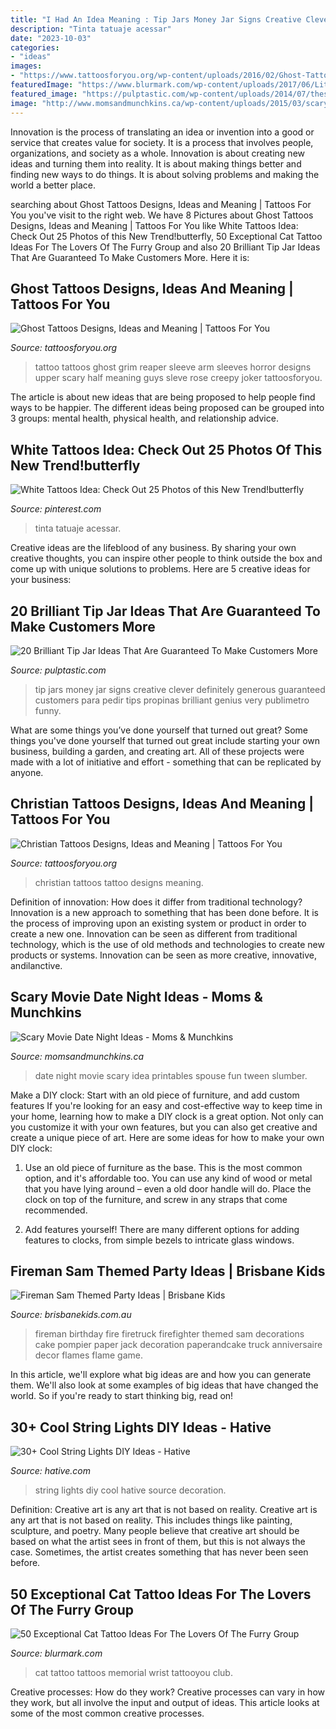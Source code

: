 ```yaml
---
title: "I Had An Idea Meaning : Tip Jars Money Jar Signs Creative Clever Definitely Generous Guaranteed Customers Para Pedir Tips Propinas Brilliant Genius Very Publimetro Funny"
description: "Tinta tatuaje acessar"
date: "2023-10-03"
categories:
- "ideas"
images:
- "https://www.tattoosforyou.org/wp-content/uploads/2016/02/Ghost-Tattoo.jpg"
featuredImage: "https://www.blurmark.com/wp-content/uploads/2017/06/Little-Black-Cat-Memorial-Tattoo-On-Wrist.jpg"
featured_image: "https://pulptastic.com/wp-content/uploads/2014/07/these-tip-jars-will-definitely-get-money-4.jpg"
image: "http://www.momsandmunchkins.ca/wp-content/uploads/2015/03/scary-movie-date-night-printables-1.jpg"
---
```



Innovation is the process of translating an idea or invention into a good or service that creates value for society. It is a process that involves people, organizations, and society as a whole. Innovation is about creating new ideas and turning them into reality. It is about making things better and finding new ways to do things. It is about solving problems and making the world a better place.

	

		
searching about Ghost Tattoos Designs, Ideas and Meaning | Tattoos For You you've visit to the right web. We have 8 Pictures about Ghost Tattoos Designs, Ideas and Meaning | Tattoos For You like White Tattoos Idea: Check Out 25 Photos of this New Trend!butterfly, 50 Exceptional Cat Tattoo Ideas For The Lovers Of The Furry Group and also 20 Brilliant Tip Jar Ideas That Are Guaranteed To Make Customers More. Here it is:
		
    
## Ghost Tattoos Designs, Ideas And Meaning | Tattoos For You

<img loading=lazy src="https://www.tattoosforyou.org/wp-content/uploads/2016/02/Ghost-Tattoo.jpg" onerror="this.onerror=null;this.src='https://tse2.mm.bing.net/th?id=OIP.LK0iVQu2Hbo7-Nu0WdfHIQHaMM&amp;pid=15.1';" alt="Ghost Tattoos Designs, Ideas and Meaning | Tattoos For You">

_Source: tattoosforyou.org_

>tattoo tattoos ghost grim reaper sleeve arm sleeves horror designs upper scary half meaning guys sleve rose creepy joker tattoosforyou. 

	

The article is about new ideas that are being proposed to help people find ways to be happier. The different ideas being proposed can be grouped into 3 groups: mental health, physical health, and relationship advice.

    
## White Tattoos Idea: Check Out 25 Photos Of This New Trend!butterfly

<img loading=lazy src="https://i.pinimg.com/736x/7e/54/c3/7e54c33157ea2a91dd80964851f91749.jpg" onerror="this.onerror=null;this.src='https://tse3.mm.bing.net/th?id=OIP.JHoY1-fvh_ouseZOHrxtBQHaL0&amp;pid=15.1';" alt="White Tattoos Idea: Check Out 25 Photos of this New Trend!butterfly">

_Source: pinterest.com_

>tinta tatuaje acessar. 

	

Creative ideas are the lifeblood of any business. By sharing your own creative thoughts, you can inspire other people to think outside the box and come up with unique solutions to problems. Here are 5 creative ideas for your business: 

    
## 20 Brilliant Tip Jar Ideas That Are Guaranteed To Make Customers More

<img loading=lazy src="https://pulptastic.com/wp-content/uploads/2014/07/these-tip-jars-will-definitely-get-money-4.jpg" onerror="this.onerror=null;this.src='https://tse1.mm.bing.net/th?id=OIP.gy4816YkRdHKQXfoC6a4EAHaIl&amp;pid=15.1';" alt="20 Brilliant Tip Jar Ideas That Are Guaranteed To Make Customers More">

_Source: pulptastic.com_

>tip jars money jar signs creative clever definitely generous guaranteed customers para pedir tips propinas brilliant genius very publimetro funny. 

	

What are some things you’ve done yourself that turned out great?
Some things you've done yourself that turned out great include starting your own business, building a garden, and creating art. All of these projects were made with a lot of initiative and effort - something that can be replicated by anyone.

    
## Christian Tattoos Designs, Ideas And Meaning | Tattoos For You

<img loading=lazy src="https://www.tattoosforyou.org/wp-content/uploads/2013/09/Christian-Tattoo-Ideas.jpg" onerror="this.onerror=null;this.src='https://tse4.mm.bing.net/th?id=OIP._J3NlV41pWOGZizGjcGNvAHaJ4&amp;pid=15.1';" alt="Christian Tattoos Designs, Ideas and Meaning | Tattoos For You">

_Source: tattoosforyou.org_

>christian tattoos tattoo designs meaning. 

	

Definition of innovation: How does it differ from traditional technology?
Innovation is a new approach to something that has been done before. It is the process of improving upon an existing system or product in order to create a new one. Innovation can be seen as different from traditional technology, which is the use of old methods and technologies to create new products or systems. Innovation can be seen as more creative, innovative, andilanctive.

    
## Scary Movie Date Night Ideas - Moms &amp; Munchkins

<img loading=lazy src="http://www.momsandmunchkins.ca/wp-content/uploads/2015/03/scary-movie-date-night-printables-1.jpg" onerror="this.onerror=null;this.src='https://tse4.mm.bing.net/th?id=OIP.WSwlVzckJU_SNi3GYcgdmgHaKZ&amp;pid=15.1';" alt="Scary Movie Date Night Ideas - Moms &amp; Munchkins">

_Source: momsandmunchkins.ca_

>date night movie scary idea printables spouse fun tween slumber. 

	

Make a DIY clock: Start with an old piece of furniture, and add custom features
If you're looking for an easy and cost-effective way to keep time in your home, learning how to make a DIY clock is a great option. Not only can you customize it with your own features, but you can also get creative and create a unique piece of art. Here are some ideas for how to make your own DIY clock:
1. Use an old piece of furniture as the base. This is the most common option, and it's affordable too. You can use any kind of wood or metal that you have lying around – even a old door handle will do. Place the clock on top of the furniture, and screw in any straps that come recommended.

2. Add features yourself! There are many different options for adding features to clocks, from simple bezels to intricate glass windows.

    
## Fireman Sam Themed Party Ideas | Brisbane Kids

<img loading=lazy src="https://brisbanekids.com.au/wp-content/uploads/2014/05/b75cdaeb057b0c974f4f9d41177e7e06.jpg" onerror="this.onerror=null;this.src='https://tse2.mm.bing.net/th?id=OIP.w_8uDtCIj1pJQN88D2mu5AHaLH&amp;pid=15.1';" alt="Fireman Sam Themed Party Ideas | Brisbane Kids">

_Source: brisbanekids.com.au_

>fireman birthday fire firetruck firefighter themed sam decorations cake pompier paper jack decoration paperandcake truck anniversaire decor flames flame game. 

	

In this article, we'll explore what big ideas are and how you can generate them. We'll also look at some examples of big ideas that have changed the world. So if you're ready to start thinking big, read on!

    
## 30+ Cool String Lights DIY Ideas - Hative

<img loading=lazy src="https://hative.com/wp-content/uploads/2015/01/string-lights-diy-ideas/15-string-lights-diy-ideas.jpg" onerror="this.onerror=null;this.src='https://tse2.mm.bing.net/th?id=OIP.8_MbPe9P1zdsin5ir-VOTQHaJ3&amp;pid=15.1';" alt="30+ Cool String Lights DIY Ideas - Hative">

_Source: hative.com_

>string lights diy cool hative source decoration. 

	

Definition: Creative art is any art that is not based on reality.
Creative art is any art that is not based on reality. This includes things like painting, sculpture, and poetry. Many people believe that creative art should be based on what the artist sees in front of them, but this is not always the case. Sometimes, the artist creates something that has never been seen before.

    
## 50 Exceptional Cat Tattoo Ideas For The Lovers Of The Furry Group

<img loading=lazy src="https://www.blurmark.com/wp-content/uploads/2017/06/Little-Black-Cat-Memorial-Tattoo-On-Wrist.jpg" onerror="this.onerror=null;this.src='https://tse3.mm.bing.net/th?id=OIP.Ff5uzUCXhXkaYXZ8wYCnUAHaKp&amp;pid=15.1';" alt="50 Exceptional Cat Tattoo Ideas For The Lovers Of The Furry Group">

_Source: blurmark.com_

>cat tattoo tattoos memorial wrist tattooyou club. 

	

Creative processes: How do they work?
Creative processes can vary in how they work, but all involve the input and output of ideas. This article looks at some of the most common creative processes.


